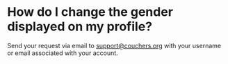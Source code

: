 # How do I change the gender displayed on my profile?

Send your request via email to [support@couchers.org](mailto:support@couchers.org) with your username or email associated with your account.
